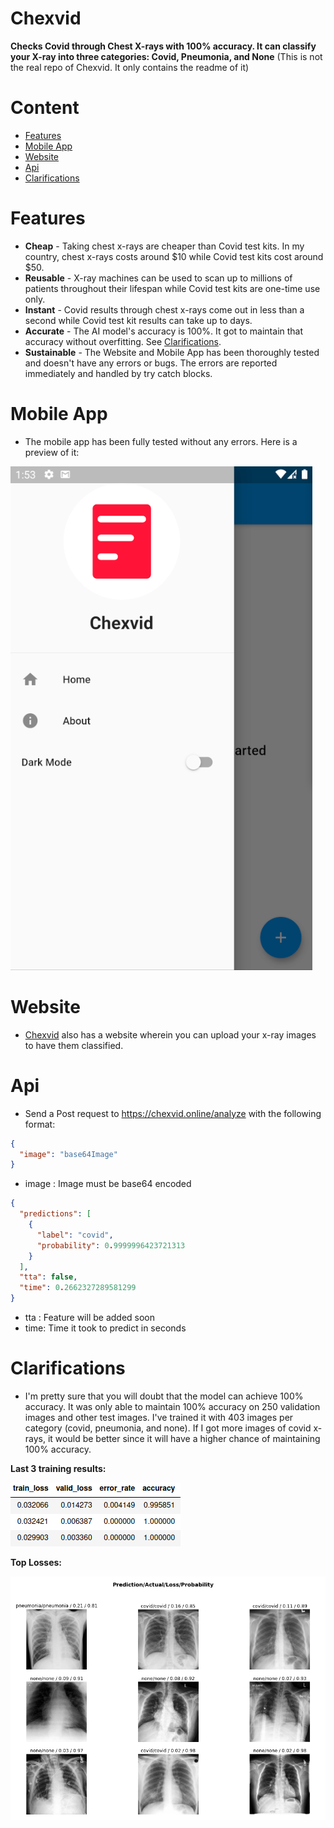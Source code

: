 # Chexvid
**Checks Covid through Chest X-rays with 100% accuracy. It can classify your X-ray into three categories: Covid, Pneumonia, and None** (This is not the real repo of Chexvid. It only contains the readme of it)
# Content
- [Features](#Features)
- [Mobile App](#Mobile)
- [Website](#Website)
- [Api](#Api)
- [Clarifications](#Clarifications)

# Features<a name="Features"></a>
- **Cheap** - Taking chest x-rays are cheaper than Covid test kits. In my country, chest x-rays costs around $10 while Covid test kits cost around $50.
- **Reusable** - X-ray machines can be used to scan up to millions of patients throughout their lifespan while Covid test kits are one-time use only.
- **Instant** - Covid results through chest x-rays come out in less than a second while Covid test kit results can take up to days.
- **Accurate** - The AI model's accuracy is 100%. It got to maintain that accuracy without overfitting. See [Clarifications](#Clarifications).
- **Sustainable** - The Website and Mobile App has been thoroughly tested and doesn't have any errors or bugs. The errors are reported immediately and handled by try catch blocks.

# Mobile App<a name="Mobile"></a>
- The mobile app has been fully tested without any errors. Here is a preview of it:

![App](mobile.png)

# Website<a name="Website"></a>
- [Chexvid](https://chexvid.online) also has a website wherein you can upload your x-ray images to have them classified.

# Api<a name="Api"></a>
- Send a Post request to https://chexvid.online/analyze with the following format:
```json
{
  "image": "base64Image"
}
```

- image : Image must be base64 encoded

```json
{
  "predictions": [
    {
      "label": "covid",
      "probability": 0.9999996423721313
    }
  ],
  "tta": false,
  "time": 0.2662327289581299
}
```

- tta : Feature will be added soon
- time: Time it took to predict in seconds

# Clarifications<a name="Clarifications"></a>
- I'm pretty sure that you will doubt that the model can achieve 100% accuracy. It was only able to maintain 100% accuracy on 250 validation images and other test images. I've trained it with 403 images per category (covid, pneumonia, and none). If I got more images of covid x-rays, it would be better since it will have a higher chance of maintaining 100% accuracy.

**Last 3 training results:**

![Training](training.png)

**Top Losses:**

![Top Losses](topLosses.png)
